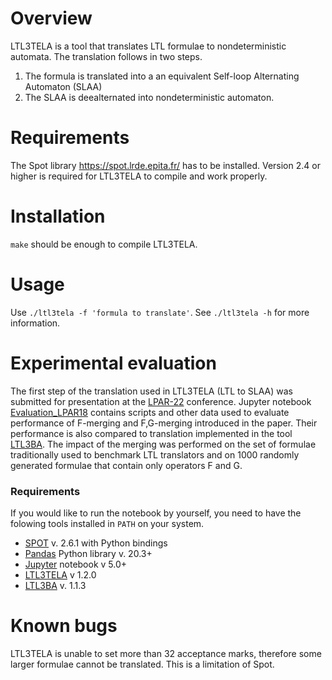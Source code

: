 Overview
========

LTL3TELA is a tool that translates LTL formulae to nondeterministic automata. The translation follows in two steps.
1. The formula is translated into a an equivalent Self-loop Alternating Automaton (SLAA)
2. The SLAA is deealternated into nondeterministic automaton.

Requirements
============

The Spot library <https://spot.lrde.epita.fr/> has to be installed. Version
2.4 or higher is required for LTL3TELA to compile and work properly.

Installation
============
`make` should be enough to compile LTL3TELA.

Usage
=====
Use `./ltl3tela -f 'formula to translate'`.
See `./ltl3tela -h` for more information.

Experimental evaluation
=======================

The first step of the translation used in LTL3TELA (LTL to SLAA) was submitted for presentation at the
[LPAR-22](https://easychair.org/smart-program/LPAR-22/) conference.
Jupyter notebook [Evaluation_LPAR18](Experiments/Evaluation_LPAR18.ipynb)
contains scripts and other data used to evaluate performance of F-merging and F,G-merging introduced in the paper. Their performance is also compared to translation implemented in the tool [LTL3BA](https://sourceforge.net/projects/ltl3ba/). The impact of the merging was performed on the set of formulae traditionally used to benchmark LTL translators and on 1000 randomly generated formulae that contain only operators F and G.

### Requirements

If you would like to run the notebook by yourself, you need to have the
folowing tools installed in `PATH` on your system.

* [SPOT](https://spot.lrde.epita.fr/) v. 2.6.1 with Python bindings
* [Pandas](http://pandas.pydata.org/) Python library v. 20.3+
* [Jupyter](http://jupyter.org/) notebook v 5.0+
* [LTL3TELA](https://github.com/jurajmajor/ltl3tela) v 1.2.0
* [LTL3BA](https://sourceforge.net/projects/ltl3ba/) v. 1.1.3

Known bugs
==========

LTL3TELA is unable to set more than 32 acceptance marks, therefore some larger
formulae cannot be translated. This is a limitation of Spot.
